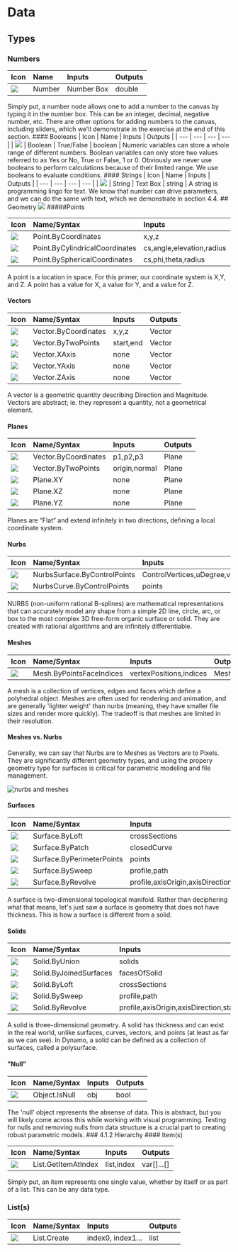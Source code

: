 Data
====

Types
-----

### Numbers

<table>
<thead>
<tr class="header">
<th align="left">Icon</th>
<th align="left">Name</th>
<th align="left">Inputs</th>
<th align="left">Outputs</th>
</tr>
</thead>
<tbody>
<tr class="odd">
<td align="left"><img src="../images/icons/Dynamo-Nodes-DoubleInput-Large.png" /></td>
<td align="left">Number</td>
<td align="left">Number Box</td>
<td align="left">double</td>
</tr>
</tbody>
</table>

Simply put, a number node allows one to add a number to the canvas by typing it in the number box. This can be an integer, decimal, negative number, etc. There are other options for adding numbers to the canvas, including sliders, which we'll demonstrate in the exercise at the end of this section. \#\#\#\# Booleans | Icon | Name | Inputs | Outputs | | --- | --- | --- | --- | | ![](../images/icons/DSCoreNodesUI-BoolSelector-Large.png) | Boolean | True/False | boolean | Numeric variables can store a whole range of different numbers. Boolean variables can only store two values referred to as Yes or No, True or False, 1 or 0. Obviously we never use booleans to perform calculations because of their limited range. We use booleans to evaluate conditions. \#\#\#\# Strings | Icon | Name | Inputs | Outputs | | --- | --- | --- | --- | | ![](../images/icons/Dynamo-Nodes-StringInput-Large.png) | String | Text Box | string | A string is programming lingo for text. We know that number can drive parameters, and we can do the same with text, which we demonstrate in section 4.4. \#\# Geometry ![](images/4-1/CompGeom-01-Dimensionality-01.png) \#\#\#\#\#Points

<table>
<thead>
<tr class="header">
<th align="left">Icon</th>
<th align="left">Name/Syntax</th>
<th align="left">Inputs</th>
<th align="left">Outputs</th>
</tr>
</thead>
<tbody>
<tr class="odd">
<td align="left"><img src="../images/icons/Autodesk-DesignScript-Geometry-Point-ByCoordinates-double-double-double-Large.png" /></td>
<td align="left">Point.ByCoordinates</td>
<td align="left">x,y,z</td>
<td align="left">Point</td>
</tr>
<tr class="even">
<td align="left"><img src="../images/icons/Autodesk-DesignScript-Geometry-Point-ByCylindricalCoordinates-Large.png" /></td>
<td align="left">Point.ByCylindricalCoordinates</td>
<td align="left">cs,angle,elevation,radius</td>
<td align="left">Point</td>
</tr>
<tr class="odd">
<td align="left"><img src="../images/icons/Autodesk-DesignScript-Geometry-Point-BySphericalCoordinates-Large.png" /></td>
<td align="left">Point.BySphericalCoordinates</td>
<td align="left">cs,phi,theta,radius</td>
<td align="left">Point</td>
</tr>
</tbody>
</table>

A point is a location in space. For this primer, our coordinate system is X,Y, and Z. A point has a value for X, a value for Y, and a value for Z.

#### Vectors

<table>
<thead>
<tr class="header">
<th align="left">Icon</th>
<th align="left">Name/Syntax</th>
<th align="left">Inputs</th>
<th align="left">Outputs</th>
</tr>
</thead>
<tbody>
<tr class="odd">
<td align="left"><img src="../images/icons/Autodesk-DesignScript-Geometry-Vector-ByCoordinates-double-double-double-Large.png" /></td>
<td align="left">Vector.ByCoordinates</td>
<td align="left">x,y,z</td>
<td align="left">Vector</td>
</tr>
<tr class="even">
<td align="left"><img src="../images/icons/Autodesk-DesignScript-Geometry-Vector-ByTwoPoints-Large.png" /></td>
<td align="left">Vector.ByTwoPoints</td>
<td align="left">start,end</td>
<td align="left">Vector</td>
</tr>
<tr class="odd">
<td align="left"><img src="../images/icons/Autodesk-DesignScript-Geometry-Vector-XAxis-Large.png" /></td>
<td align="left">Vector.XAxis</td>
<td align="left">none</td>
<td align="left">Vector</td>
</tr>
<tr class="even">
<td align="left"><img src="../images/icons/Autodesk-DesignScript-Geometry-Vector-YAxis-Large.png" /></td>
<td align="left">Vector.YAxis</td>
<td align="left">none</td>
<td align="left">Vector</td>
</tr>
<tr class="odd">
<td align="left"><img src="../images/icons/Autodesk-DesignScript-Geometry-Vector-ZAxis-Large.png" /></td>
<td align="left">Vector.ZAxis</td>
<td align="left">none</td>
<td align="left">Vector</td>
</tr>
</tbody>
</table>

A vector is a geometric quantity describing Direction and Magnitude. Vectors are abstract; ie. they represent a quantity, not a geometrical element.

#### Planes

<table>
<thead>
<tr class="header">
<th align="left">Icon</th>
<th align="left">Name/Syntax</th>
<th align="left">Inputs</th>
<th align="left">Outputs</th>
</tr>
</thead>
<tbody>
<tr class="odd">
<td align="left"><img src="../images/icons/Autodesk-DesignScript-Geometry-Plane-ByThreePoints-Large.png" /></td>
<td align="left">Vector.ByCoordinates</td>
<td align="left">p1,p2,p3</td>
<td align="left">Plane</td>
</tr>
<tr class="even">
<td align="left"><img src="../images/icons/Autodesk-DesignScript-Geometry-Plane-ByOriginNormal-Large.png" /></td>
<td align="left">Vector.ByTwoPoints</td>
<td align="left">origin,normal</td>
<td align="left">Plane</td>
</tr>
<tr class="odd">
<td align="left"><img src="../images/icons/Autodesk-DesignScript-Geometry-Plane-XY-Large.png" /></td>
<td align="left">Plane.XY</td>
<td align="left">none</td>
<td align="left">Plane</td>
</tr>
<tr class="even">
<td align="left"><img src="../images/icons/Autodesk-DesignScript-Geometry-Plane-XZ-Large.png" /></td>
<td align="left">Plane.XZ</td>
<td align="left">none</td>
<td align="left">Plane</td>
</tr>
<tr class="odd">
<td align="left"><img src="../images/icons/Autodesk-DesignScript-Geometry-Plane-YZ-Large.png" /></td>
<td align="left">Plane.YZ</td>
<td align="left">none</td>
<td align="left">Plane</td>
</tr>
</tbody>
</table>

Planes are “Flat” and extend infinitely in two directions, defining a local coordinate system.

#### Nurbs

<table>
<thead>
<tr class="header">
<th align="left">Icon</th>
<th align="left">Name/Syntax</th>
<th align="left">Inputs</th>
<th align="left">Outputs</th>
</tr>
</thead>
<tbody>
<tr class="odd">
<td align="left"><img src="../images/icons/Autodesk-DesignScript-Geometry-NurbsSurface-ControlPoints-Large.png" /></td>
<td align="left">NurbsSurface.ByControlPoints</td>
<td align="left">ControlVertices,uDegree,vDegree</td>
<td align="left">NurbsSurface</td>
</tr>
<tr class="even">
<td align="left"><img src="../images/icons/Autodesk-DesignScript-Geometry-NurbsCurve-ByControlPoints-Point1-Large.png" /></td>
<td align="left">NurbsCurve.ByControlPoints</td>
<td align="left">points</td>
<td align="left">NurbsCurve</td>
</tr>
</tbody>
</table>

NURBS (non-uniform rational B-splines) are mathematical representations that can accurately model any shape from a simple 2D line, circle, arc, or box to the most complex 3D free-form organic surface or solid. They are created with rational algorithms and are infinitely differentiable.

#### Meshes

<table>
<thead>
<tr class="header">
<th align="left">Icon</th>
<th align="left">Name/Syntax</th>
<th align="left">Inputs</th>
<th align="left">Outputs</th>
</tr>
</thead>
<tbody>
<tr class="odd">
<td align="left"><img src="../images/icons/Autodesk-DesignScript-Geometry-Mesh-ByPointsFaceIndices-Large.png" /></td>
<td align="left">Mesh.ByPointsFaceIndices</td>
<td align="left">vertexPositions,indices</td>
<td align="left">Mesh</td>
</tr>
</tbody>
</table>

A mesh is a collection of vertices, edges and faces which define a polyhedral object. Meshes are often used for rendering and animation, and are generally 'lighter weight' than nurbs (meaning, they have smaller file sizes and render more quickly). The tradeoff is that meshes are limited in their resolution.

#### Meshes vs. Nurbs

Generally, we can say that Nurbs are to Meshes as Vectors are to Pixels. They are significantly different geometry types, and using the propery geometry type for surfaces is critical for parametric modeling and file management.

![nurbs and meshes](images/4-1/4-1-1/4-1-1-Mesh-Nurb.png)

#### Surfaces

<table>
<colgroup>
<col width="25%" />
<col width="25%" />
<col width="25%" />
<col width="25%" />
</colgroup>
<thead>
<tr class="header">
<th align="left">Icon</th>
<th align="left">Name/Syntax</th>
<th align="left">Inputs</th>
<th align="left">Outputs</th>
</tr>
</thead>
<tbody>
<tr class="odd">
<td align="left"><img src="../images/icons/Autodesk-DesignScript-Geometry-Surface-ByLoft-Curve1-Curve-Large.png" /></td>
<td align="left">Surface.ByLoft</td>
<td align="left">crossSections</td>
<td align="left">Surface</td>
</tr>
<tr class="even">
<td align="left"><img src="../images/icons/Autodesk-DesignScript-Geometry-Surface-ByPatch-Large.png" /></td>
<td align="left">Surface.ByPatch</td>
<td align="left">closedCurve</td>
<td align="left">Surface</td>
</tr>
<tr class="odd">
<td align="left"><img src="../images/icons/Autodesk-DesignScript-Geometry-Surface-ByPerimeterPoints-Large.png" /></td>
<td align="left">Surface.ByPerimeterPoints</td>
<td align="left">points</td>
<td align="left">Surface</td>
</tr>
<tr class="even">
<td align="left"><img src="../images/icons/Autodesk-DesignScript-Geometry-Surface-BySweep-Large.png" /></td>
<td align="left">Surface.BySweep</td>
<td align="left">profile,path</td>
<td align="left">Surface</td>
</tr>
<tr class="odd">
<td align="left"><img src="../images/icons/Autodesk-DesignScript-Geometry-Surface-ByRevolve-Large.png" /></td>
<td align="left">Surface.ByRevolve</td>
<td align="left">profile,axisOrigin,axisDirection,startAngle,sweepAngle</td>
<td align="left">Surface</td>
</tr>
</tbody>
</table>

A surface is two-dimensional topological manifold. Rather than deciphering what that means, let's just saw a surface is geometry that does not have thickness. This is how a surface is different from a solid.

#### Solids

<table>
<colgroup>
<col width="25%" />
<col width="25%" />
<col width="25%" />
<col width="25%" />
</colgroup>
<thead>
<tr class="header">
<th align="left">Icon</th>
<th align="left">Name/Syntax</th>
<th align="left">Inputs</th>
<th align="left">Outputs</th>
</tr>
</thead>
<tbody>
<tr class="odd">
<td align="left"><img src="../images/icons/Autodesk-DesignScript-Geometry-Solid-ByUnion-Large.png" /></td>
<td align="left">Solid.ByUnion</td>
<td align="left">solids</td>
<td align="left">Solid</td>
</tr>
<tr class="even">
<td align="left"><img src="../images/icons/Autodesk-DesignScript-Geometry-Solid-ByJoinedSurfaces-Large.png" /></td>
<td align="left">Solid.ByJoinedSurfaces</td>
<td align="left">facesOfSolid</td>
<td align="left">Solid</td>
</tr>
<tr class="odd">
<td align="left"><img src="../images/icons/Autodesk-DesignScript-Geometry-Solid-ByLoft-Curve1-Large.png" /></td>
<td align="left">Solid.ByLoft</td>
<td align="left">crossSections</td>
<td align="left">Solid</td>
</tr>
<tr class="even">
<td align="left"><img src="../images/icons/Autodesk-DesignScript-Geometry-Solid-BySweep-Large.png" /></td>
<td align="left">Solid.BySweep</td>
<td align="left">profile,path</td>
<td align="left">Solid</td>
</tr>
<tr class="odd">
<td align="left"><img src="../images/icons/Autodesk-DesignScript-Geometry-Solid-ByRevolve-Large.png" /></td>
<td align="left">Solid.ByRevolve</td>
<td align="left">profile,axisOrigin,axisDirection,startAngle,sweepAngle</td>
<td align="left">Solid</td>
</tr>
</tbody>
</table>

A solid is three-dimensional geometry. A solid has thickness and can exist in the real world, unlike surfaces, curves, vectors, and points (at least as far as we can see). In Dynamo, a solid can be defined as a collection of surfaces, called a polysurface.

#### "Null"

<table>
<thead>
<tr class="header">
<th align="left">Icon</th>
<th align="left">Name/Syntax</th>
<th align="left">Inputs</th>
<th align="left">Outputs</th>
</tr>
</thead>
<tbody>
<tr class="odd">
<td align="left"><img src="../images/icons/DSCore-Object-IsNull-Large.png" /></td>
<td align="left">Object.IsNull</td>
<td align="left">obj</td>
<td align="left">bool</td>
</tr>
</tbody>
</table>

The 'null' object represents the absense of data. This is abstract, but you will likely come across this while working with visual programming. Testing for nulls and removing nulls from data structure is a crucial part to creating robust parametric models. \#\#\# 4.1.2 Hierarchy \#\#\#\# Item(s)

<table>
<thead>
<tr class="header">
<th align="left">Icon</th>
<th align="left">Name/Syntax</th>
<th align="left">Inputs</th>
<th align="left">Outputs</th>
</tr>
</thead>
<tbody>
<tr class="odd">
<td align="left"><img src="../images/icons/DSCore-List-GetItemAtIndex-Large.png" /></td>
<td align="left">List.GetItemAtIndex</td>
<td align="left">list,index</td>
<td align="left">var[]...[]</td>
</tr>
</tbody>
</table>

Simply put, an item represents one single value, whether by itself or as part of a list. This can be any data type.

### List(s)

<table>
<thead>
<tr class="header">
<th align="left">Icon</th>
<th align="left">Name/Syntax</th>
<th align="left">Inputs</th>
<th align="left">Outputs</th>
</tr>
</thead>
<tbody>
<tr class="odd">
<td align="left"><img src="../images/icons/DSCore-List-Create-Large.png" /></td>
<td align="left">List.Create</td>
<td align="left">index0, index1...</td>
<td align="left">list</td>
</tr>
</tbody>
</table>


